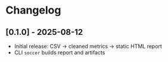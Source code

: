 # Changelog

## [0.1.0] - 2025-08-12
- Initial release: CSV → cleaned metrics → static HTML report
- CLI `soccer` builds report and artifacts